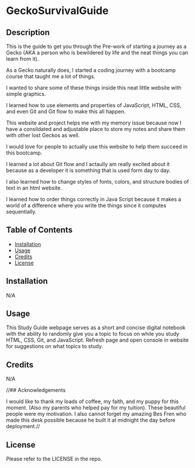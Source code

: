 # GeckoSurvivalGuide


## Description


This is the guide to get you through the Pre-work of starting a journey as a Gecko (AKA a person who is bewildered by life and the neat things you can learn from it).

As a Gecko naturally does, I started a coding journey with a bootcamp course that taught me a lot of things. 

I wanted to share some of these things inside this neat little website with simple graphics.

I learned how to use elements and properties of JavaScript, HTML, CSS, and even Git and Git flow to make this all happen.

This website and project helps me with my memory issue because now I have a consildated and adjustable place to store my notes and share them with other lost Geckos as well. 

I would love for people to actually use this website to help them succeed in this bootcamp.

I learned a lot about Git flow and I actaully am really excited about it because as a developer it is something that is used form day to day.

I also learned how to change styles of fonts, colors, and structure bodies of text in an html website.

I learned how to order things correctly in Java Script because it makes a world of a difference where you write the things since it computes sequentially.

## Table of Contents


- [Installation](#installation)
- [Usage](#usage)
- [Credits](#credits)
- [License](#license)

## Installation


N/A

## Usage


This Study Guide webpage serves as a short and concise digital notebook with the ability to randomly give you a topic to focus on while you study HTML, CSS, Git, and JavaScript.
Refresh page and open console in website for suggestions on what topics to study.

## Credits


N/A


//## Acknowledgements


 I would like to thank my loads of coffee, my faith, and my puppy for this moment. (Also my parents who helped pay for my tuition). These beautiful people were my motivation. I also cannot forget my amazing Bes Fren who made this desk possible because he built it at midnight the day before deployment.//

## License


Please refer to the LICENSE in the repo.
